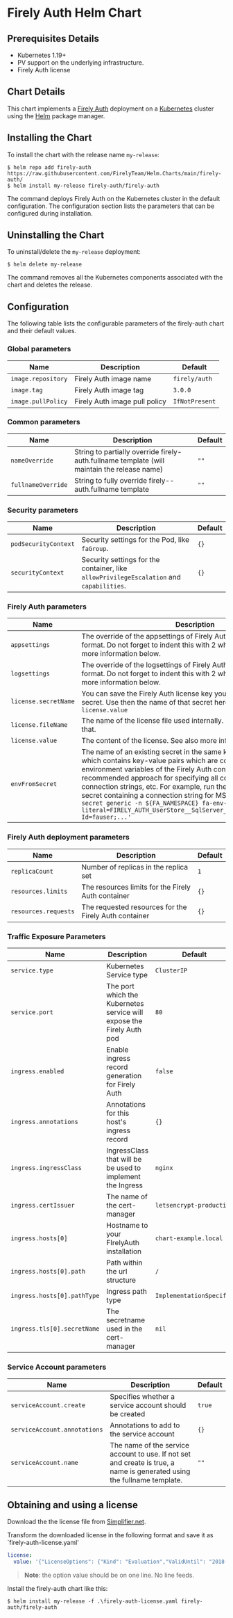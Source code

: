 # Firely Auth Helm Chart

## Prerequisites Details

* Kubernetes 1.19+
* PV support on the underlying infrastructure.
* Firely Auth license

## Chart Details

This chart implements a [Firely Auth](https://fire.ly/products/firely-auth/) deployment on a [Kubernetes](https://kubernetes.io) cluster using the [Helm](https://helm.sh/) package manager.

## Installing the Chart

To install the chart with the release name `my-release`:

``` console
$ helm repo add firely-auth https://raw.githubusercontent.com/FirelyTeam/Helm.Charts/main/firely-auth/
$ helm install my-release firely-auth/firely-auth
```
The command deploys Firely Auth on the Kubernetes cluster in the default configuration. The configuration section lists the parameters that can be configured during installation.

## Uninstalling the Chart
To uninstall/delete the `my-release` deployment:

``` console 
$ helm delete my-release
```

The command removes all the Kubernetes components associated with the chart and deletes the release.

## Configuration

The following table lists the configurable parameters of the firely-auth chart and their default values.

### Global parameters

 Name                                                      | Description                                                               | Default                                             |
| -------------------------------------------------------- | ------------------------------------------------------------------------- | --------------------------------------------------- |
| `image.repository`                                       | Firely Auth image name                                                  | `firely/auth`                                   |
| `image.tag`                                              | Firely Auth image tag                                                   | `3.0.0`                                             |
| `image.pullPolicy`                                       | Firely Auth image pull policy                                           |`IfNotPresent`                                       |

### Common parameters
 Name                                                      | Description                                                               | Default                                             |
| -------------------------------------------------------- | ------------------------------------------------------------------------- | --------------------------------------------------- |
| `nameOverride`                                           | String to partially override firely-auth.fullname template (will maintain the release name) | `""`
| `fullnameOverride`                                       | String to fully override firely--auth.fullname template | `""` |

### Security parameters

 Name                                                      | Description                                                               | Default                                             |
| -------------------------------------------------------- | ------------------------------------------------------------------------- | --------------------------------------------------- |
| `podSecurityContext`                                      | Security settings for the Pod, like `faGroup`.                           | `{}`                                   |
| `securityContext`                                         | Security settings for the container, like `allowPrivilegeEscalation` and `capabilities`.                                                   | `{}`                                             |

### Firely Auth parameters
 Name                                                      | Description                                                               | Default                                             |
| -------------------------------------------------------- | ------------------------------------------------------------------------- | --------------------------------------------------- |
| `appsettings`                                           | The override of the appsettings of Firely Auth. This must be a Json format. Do not forget to indent this with 2 white spaces. See also more information below.  | `{ }` |
| `logsettings`                                            | The override of the logsettings of Firely Auth. This must be a Json format.  Do not forget to indent this with 2 white spaces. See also more information below.| `{ }` |
| `license.secretName`                                     | You can  save the Firely Auth license key yourself as a Kubernetes secret. Use then the name of that secret here. This setting overrides `license.value`| `nil` |
| `license.fileName`                                       | The name of the license file used internally. No reason to change that. | `firely-auth-license.json` |
| `license.value`                                          | The content of the license. See also more information below. | `nil` |
| `envFromSecret`                                          | The name of an existing secret in the same kubernetes namespace which contains key-value pairs which are converted into environment variables of the Firely Auth container. This is the recommended approach for specifying all confidential settings, like connection strings, etc. For example, run the following to create a secret containing a connection string for MSSQL: `kubectl create secret generic -n ${FA_NAMESPACE} fa-env-secret  --from-literal=FIRELY_AUTH_UserStore__SqlServer__ConnectionString='User Id=fauser;...'`| `nil` |


### Firely Auth deployment parameters 
 Name                                                      | Description                                                               | Default                                             |
| -------------------------------------------------------- | ------------------------------------------------------------------------- | --------------------------------------------------- |
| `replicaCount`                                           | Number of replicas in the replica set                                     | `1`                                                 |
| `resources.limits`                                       | The resources limits for the Firely Auth container | `{}`|
| `resources.requests`                                     | The requested resources for the Firely Auth container | `{}` |



### Traffic Exposure Parameters
 Name                                                      | Description                                                               | Default                                             |
| -------------------------------------------------------- | ------------------------------------------------------------------------- | --------------------------------------------------- |
| `service.type`                                           | Kubernetes Service type                                                   | `ClusterIP` |
| `service.port`                                           | The port which the Kubernetes service will expose the Firely Auth pod     | `80` |
| `ingress.enabled`                                        | Enable ingress record generation for Firely Auth                          | `false` |
| `ingress.annotations`                                    | Annotations for this host's ingress record                                | `{}` |
| `ingress.ingressClass`                                   | IngressClass that will be be used to implement the Ingress                | `nginx` |
| `ingress.certIssuer`                                     | The name of the cert-manager                                              | `letsencrypt-production` |
| `ingress.hosts[0]`                                       | Hostname to your FIrelyAuth installation                                  | `chart-example.local` |
| `ingress.hosts[0].path`                                  | Path within the url structure                                             | `/` |
| `ingress.hosts[0].pathType`                              | Ingress path type                                                         | `ImplementationSpecific` |
| `ingress.tls[0].secretName`                              | The secretname used in the cert-manager                                   | `nil` |

### Service Account parameters
 Name                                                      | Description                                                               | Default                                             |
| -------------------------------------------------------- | ------------------------------------------------------------------------- | --------------------------------------------------- |
| `serviceAccount.create`                                  | Specifies whether a service account should be created                     | `true` |
| `serviceAccount.annotations`                             | Annotations to add to the service account                                 | `{}` |
| `serviceAccount.name`                                    | The name of the service account to use. If not set and create is true, a name is generated using the fullname template.                    | `""` |



## Obtaining and using a license

Download the the license file from [Simplifier.net](https://simplifier.net/firely-auth).

Transform the downloaded license in the following format and save it as `firely-auth-license.yaml' 

```yaml
license:
  value: '{"LicenseOptions": {"Kind": "Evaluation","ValidUntil": "2018-11-13","Licensee": "examplefire.ly"}, "Signature": "+hLwZrrTL4tcW+l0r5yDHYSASM6EWiaVcRBN1..etc"}'
```
> **Note**: the option value should be on one line. No line feeds.

Install the firely-auth chart like this:
```console
$ helm install my-release -f .\firely-auth-license.yaml firely-auth/firely-auth
```